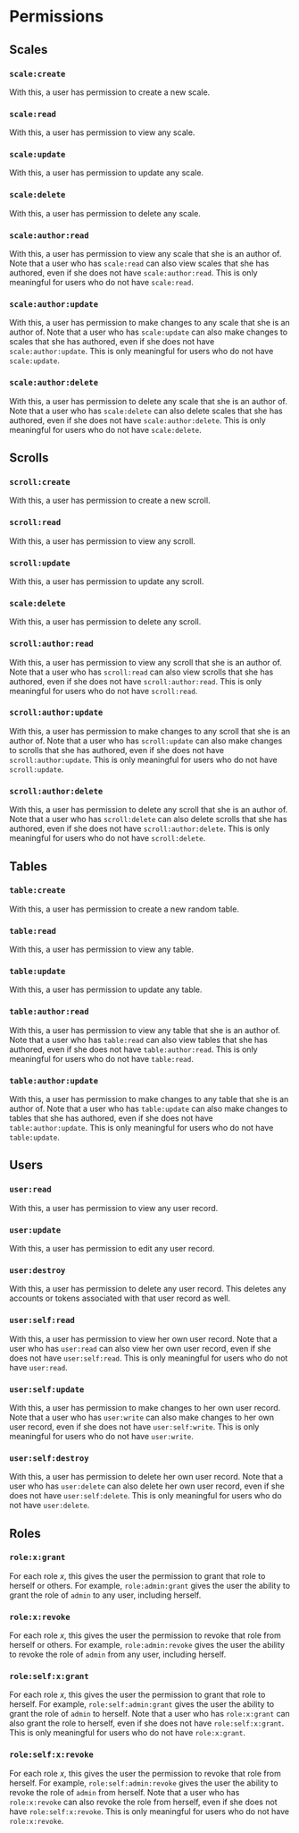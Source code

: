 # Permissions

## Scales

### `scale:create`

With this, a user has permission to create a new scale.

### `scale:read`

With this, a user has permission to view any scale.

### `scale:update`

With this, a user has permission to update any scale.

### `scale:delete`

With this, a user has permission to delete any scale.

### `scale:author:read`

With this, a user has permission to view any scale that she is
an author of. Note that a user who has `scale:read` can also view
scales that she has authored, even if she does not have
`scale:author:read`. This is  only meaningful for users who do
not have `scale:read`.

### `scale:author:update`

With this, a user has permission to make changes to any scale that
she is an author of. Note that a user who has `scale:update` can
also make changes to scales that she has authored, even if she does
not have `scale:author:update`. This is  only meaningful for users
who do not have `scale:update`.

### `scale:author:delete`

With this, a user has permission to delete any scale that
she is an author of. Note that a user who has `scale:delete` can
also delete scales that she has authored, even if she does
not have `scale:author:delete`. This is  only meaningful for users
who do not have `scale:delete`.

## Scrolls

### `scroll:create`

With this, a user has permission to create a new scroll.

### `scroll:read`

With this, a user has permission to view any scroll.

### `scroll:update`

With this, a user has permission to update any scroll.

### `scale:delete`

With this, a user has permission to delete any scroll.

### `scroll:author:read`

With this, a user has permission to view any scroll that she is
an author of. Note that a user who has `scroll:read` can also view
scrolls that she has authored, even if she does not have
`scroll:author:read`. This is  only meaningful for users who do
not have `scroll:read`.

### `scroll:author:update`

With this, a user has permission to make changes to any scroll that
she is an author of. Note that a user who has `scroll:update` can
also make changes to scrolls that she has authored, even if she does
not have `scroll:author:update`. This is  only meaningful for users
who do not have `scroll:update`.

### `scroll:author:delete`

With this, a user has permission to delete any scroll that
she is an author of. Note that a user who has `scroll:delete` can
also delete scrolls that she has authored, even if she does
not have `scroll:author:delete`. This is  only meaningful for users
who do not have `scroll:delete`.

## Tables

### `table:create`

With this, a user has permission to create a new random table.

### `table:read`

With this, a user has permission to view any table.

### `table:update`

With this, a user has permission to update any table.

### `table:author:read`

With this, a user has permission to view any table that she is
an author of. Note that a user who has `table:read` can also view
tables that she has authored, even if she does not have
`table:author:read`. This is  only meaningful for users who do
not have `table:read`.

### `table:author:update`

With this, a user has permission to make changes to any table that
she is an author of. Note that a user who has `table:update` can
also make changes to tables that she has authored, even if she does
not have `table:author:update`. This is  only meaningful for users
who do not have `table:update`.

## Users

### `user:read`

With this, a user has permission to view any user record.

### `user:update`

With this, a user has permission to edit any user record.

### `user:destroy`

With this, a user has permission to delete any user record.
This deletes any accounts or tokens associated with that
user record as well.

### `user:self:read`

With this, a user has permission to view her own user record.
Note that a user who has `user:read` can also view her own user
record, even if she does not have `user:self:read`. This is
only meaningful for users who do not have `user:read`.

### `user:self:update`

With this, a user has permission to make changes to her own
user record. Note that a user who has `user:write` can also
make changes to her own user record, even if she does not
have `user:self:write`. This is only meaningful for users who
do not have `user:write`.

### `user:self:destroy`

With this, a user has permission to delete her own user
record. Note that a user who has `user:delete` can also delete
her own user record, even if she does not have
`user:self:delete`. This is only meaningful for users who do
not have `user:delete`.

## Roles

### `role:x:grant`

For each role _x_, this gives the user the permission
to grant that role to herself or others. For example,
`role:admin:grant` gives the user the ability to grant the role
of `admin` to any user, including herself.

### `role:x:revoke`

For each role _x_, this gives the user the permission
to revoke that role from herself or others. For example,
`role:admin:revoke` gives the user the ability to revoke
the role of `admin` from any user, including herself.

### `role:self:x:grant`

For each role _x_, this gives the user the permission
to grant that role to herself. For example,
`role:self:admin:grant` gives the user the ability to
grant the role of `admin` to herself. Note that a user
who has `role:x:grant` can also grant the role to
herself, even if she does not have `role:self:x:grant`.
This is only meaningful for users who do not have
`role:x:grant`.

### `role:self:x:revoke`

For each role _x_, this gives the user the permission
to revoke that role from herself. For example,
`role:self:admin:revoke` gives the user the ability to
revoke the role of `admin` from herself. Note that a user
who has `role:x:revoke` can also revoke the role from
herself, even if she does not have `role:self:x:revoke`.
This is only meaningful for users who do not have
`role:x:revoke`.